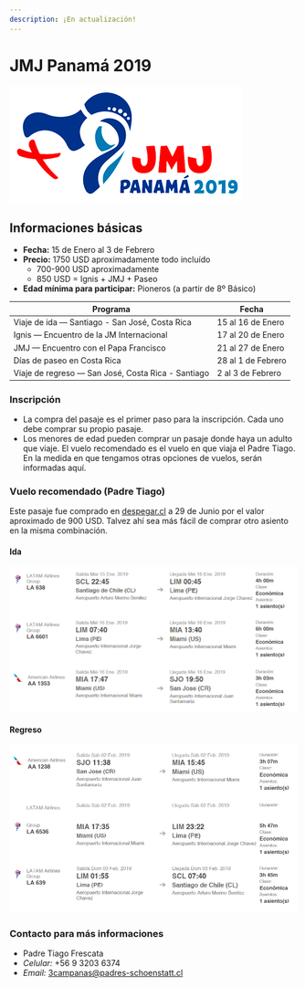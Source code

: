 ```yaml
---
description: ¡En actualización!
---
```


# JMJ Panamá 2019

![](.gitbook/assets/logo_panama2019.png)

## Informaciones básicas

* **Fecha:** 15 de Enero al 3 de Febrero
* **Precio:** 1750 USD aproximadamente todo incluído
  * 700-900 USD aproximadamente
  * 850 USD = Ignis + JMJ + Paseo
* **Edad mínima para participar:** Pioneros \(a partir de 8º Básico\)

| **Programa** | **Fecha** |
| --- | --- |
| Viaje de ida — Santiago - San José, Costa Rica | 15 al 16 de Enero |
| Ignis — Encuentro de la JM Internacional | 17 al 20 de Enero |
| JMJ — Encuentro con el Papa Francisco | 21 al 27 de Enero |
| Días de paseo en Costa Rica | 28 al 1 de Febrero |
| Viaje de regreso — San José, Costa Rica - Santiago | 2 al 3 de Febrero |

### Inscripción

* La compra del pasaje es el primer paso para la inscripción. Cada uno debe comprar su propio pasaje.
* Los menores de edad pueden comprar un pasaje donde haya un adulto que viaje. El vuelo recomendado es el vuelo en que viaja el Padre Tiago. En la medida en que tengamos otras opciones de vuelos, serán informadas aquí.

### Vuelo recomendado \(Padre Tiago\)

Este pasaje fue comprado en [despegar.cl](https://www.despegar.cl/vuelos/) a 29 de Junio por el valor aproximado de 900 USD. Talvez ahí sea más fácil de comprar otro asiento en la misma combinación.

#### Ida

![](.gitbook/assets/ida.jpg)

#### Regreso

![](.gitbook/assets/regreso.jpg)

### Contacto para más informaciones

* Padre Tiago Frescata
* _Celular:_ +56 9 3203 6374
* _Email:_ 3campanas@padres-schoenstatt.cl

